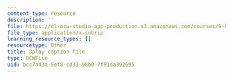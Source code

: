 ```yaml
---
content_type: resource
description: ''
file: https://ol-ocw-studio-app-production.s3.amazonaws.com/courses/9-00sc-introduction-to-psychology-fall-2011/bcc7a43a9ef8cd3398b07f91da392695_QvK6YdFKMY8.srt
file_type: application/x-subrip
learning_resource_types: []
resourcetype: Other
title: 3play caption file
type: OCWFile
uid: bcc7a43a-9ef8-cd33-98b0-7f91da392695
---
```

